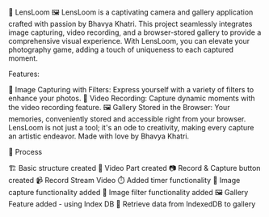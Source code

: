 📸 LensLoom 🖼️
LensLoom is a captivating camera and gallery application crafted with passion by Bhavya Khatri. This project seamlessly integrates image capturing, video recording, and a browser-stored gallery to provide a comprehensive visual experience. With LensLoom, you can elevate your photography game, adding a touch of uniqueness to each captured moment.

Features:

🌈 Image Capturing with Filters: Express yourself with a variety of filters to enhance your photos.
🎥 Video Recording: Capture dynamic moments with the video recording feature.
🖼️ Gallery Stored in the Browser: Your memories, conveniently stored and accessible right from your browser.
LensLoom is not just a tool; it's an ode to creativity, making every capture an artistic endeavor. Made with love by Bhavya Khatri.

🔄 Process

🏗️ Basic structure created
🎥 Video Part created
📷 Record & Capture button created
📹 Record Stream Video
⏱️ Added timer functionality
🌅 Image capture functionality added
🎨 Image filter functionality added
🖼️ Gallery Feature added - using Index DB
🔄 Retrieve data from IndexedDB to gallery

